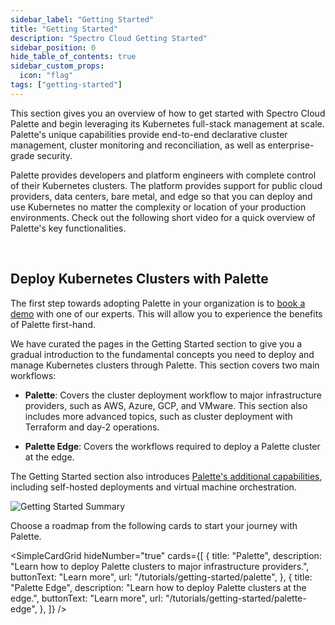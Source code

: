 ```yaml
---
sidebar_label: "Getting Started"
title: "Getting Started"
description: "Spectro Cloud Getting Started"
sidebar_position: 0
hide_table_of_contents: true
sidebar_custom_props:
  icon: "flag"
tags: ["getting-started"]
---
```


This section gives you an overview of how to get started with Spectro Cloud Palette and begin leveraging its Kubernetes
full-stack management at scale. Palette's unique capabilities provide end-to-end declarative cluster management, cluster
monitoring and reconciliation, as well as enterprise-grade security.

Palette provides developers and platform engineers with complete control of their Kubernetes clusters. The platform
provides support for public cloud providers, data centers, bare metal, and edge so that you can deploy and use
Kubernetes no matter the complexity or location of your production environments. Check out the following short video for
a quick overview of Palette's key functionalities.

<YouTube
  url="https://www.youtube.com/embed/p2k3ypzYHn0?si=9rzMO5dhcPyVV1Ol"
  title="Demo | Spectro Cloud Palette - Kubernetes-as-a-Service"
  referrerpolicy="strict-origin-when-cross-origin"
/>

<br />

## Deploy Kubernetes Clusters with Palette

The first step towards adopting Palette in your organization is to
[book a demo](https://www.spectrocloud.com/get-started) with one of our experts. This will allow you to experience the
benefits of Palette first-hand.

We have curated the pages in the Getting Started section to give you a gradual introduction to the fundamental concepts
you need to deploy and manage Kubernetes clusters through Palette. This section covers two main workflows:

- **Palette**: Covers the cluster deployment workflow to major infrastructure providers, such as AWS, Azure, GCP, and
  VMware. This section also includes more advanced topics, such as cluster deployment with Terraform and day-2
  operations.

- **Palette Edge**: Covers the workflows required to deploy a Palette cluster at the edge.

The Getting Started section also introduces
[Palette's additional capabilities](../getting-started/additional-capabilities/additional-capabilities.md), including
self-hosted deployments and virtual machine orchestration.

![Getting Started Summary](/getting-started/getting-started_summary.webp)

Choose a roadmap from the following cards to start your journey with Palette.

<!-- vale off -->

<SimpleCardGrid
  hideNumber="true"
  cards={[
    {
      title: "Palette",
      description: "Learn how to deploy Palette clusters to major infrastructure providers.",
      buttonText: "Learn more",
      url: "/tutorials/getting-started/palette",
    },
    {
      title: "Palette Edge",
      description: "Learn how to deploy Palette clusters at the edge.",
      buttonText: "Learn more",
      url: "/tutorials/getting-started/palette-edge",
    },
  ]}
/>
